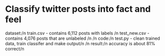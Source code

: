 # Classify twitter posts into fact and feel 

dataset:/n
train.csv - contains 6,112 posts with labels /n
test_new.csv - contains 4,076 posts that are unlabeled /n
/n
code:/n
test.py - clean trained data, train classifer and make output/n
/n
result:/n
accuracy is about 81% correct/n



